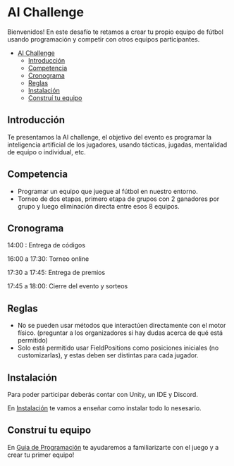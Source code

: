 # AI Challenge
 
Bienvenidos! En este desafío te retamos a crear tu propio equipo de fútbol usando programación y competir con otros equipos participantes.
 
- [AI Challenge](#ai-challenge)
  - [Introducción](#introducción)
  - [Competencia](#competencia)
  - [Cronograma](#cronograma)
  - [Reglas](#reglas)
  - [Instalación](#instalación)
  - [Construí tu equipo](#construí-tu-equipo)

## Introducción
Te presentamos la AI challenge, el objetivo del evento es programar la inteligencia artificial de los jugadores, usando tácticas, jugadas, mentalidad de equipo o individual, etc.

## Competencia
- Programar un equipo que juegue al fútbol en nuestro entorno.
- Torneo de dos etapas, primero etapa de grupos con 2 ganadores por grupo y luego eliminación directa entre esos 8 equipos.

## Cronograma 
14:00 : Entrega de códigos

16:00 a 17:30: Torneo online

17:30 a 17:45: Entrega de premios 

17:45 a 18:00: Cierre del evento y sorteos

## Reglas

- No se pueden usar métodos que interactúen directamente con el motor físico. (preguntar a los organizadores si hay dudas acerca de qué está permitido)
- Solo está permitido usar FieldPositions como posiciones iniciales (no customizarlas), y estas deben ser distintas para cada jugador.

## Instalación
Para poder participar deberás contar con Unity, un IDE y Discord.

En [Instalación](INSTALACION.md) te vamos a enseñar como instalar todo lo nesesario.

## Construí tu equipo
En [Guia de Programación](GUIA.md) te ayudaremos a familiarizarte con el juego y a crear tu primer equipo!
